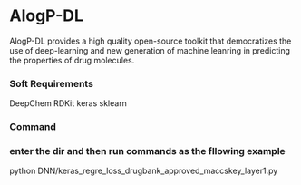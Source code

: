 # AlogP-DL

AlogP-DL provides a high quality open-source toolkit that democratizes 
the use of deep-learning and new generation of machine leanring in 
predicting the properties of drug molecules.

### Soft Requirements
DeepChem
RDKit
keras
sklearn

### Command
### enter the dir and then run commands as the fllowing example
python DNN/keras_regre_loss_drugbank_approved_maccskey_layer1.py 


